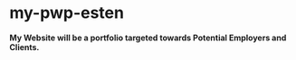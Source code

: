 # my-pwp-esten

**My Website will be a portfolio targeted towards Potential Employers and Clients.**

